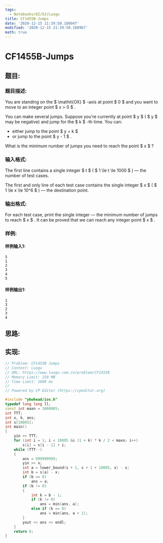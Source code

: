 ```yaml
---
tags: 
  - Notebooks/OI/OJ/Luogu
title: CF1455B-Jumps
date: '2020-12-15 21:39:50.180947'
modified: '2020-12-15 21:39:50.180967'
math: true
---
```

# CF1455B-Jumps
## 题目:
### 题目描述:
You are standing on the $ \mathit{OX} $ -axis at point $ 0 $ and you want to move to an integer point $ x > 0 $ .

You can make several jumps. Suppose you're currently at point $ y $ ( $ y $ may be negative) and jump for the $ k $ -th time. You can:

- either jump to the point $ y + k $
- or jump to the point $ y - 1 $ .

What is the minimum number of jumps you need to reach the point $ x $ ?
### 输入格式:
The first line contains a single integer $ t $ ( $ 1 \le t \le 1000 $ ) — the number of test cases.

The first and only line of each test case contains the single integer $ x $ ( $ 1 \le x \le 10^6 $ ) — the destination point.
### 输出格式:
For each test case, print the single integer — the minimum number of jumps to reach $ x $ . It can be proved that we can reach any integer point $ x $ .
### 样例:
#### 样例输入1:
```
5
1
2
3
4
5
```
#### 样例输出1:
```
1
3
2
3
4
```
## 思路:

## 实现:
```cpp
// Problem: CF1455B Jumps
// Contest: Luogu
// URL: https://www.luogu.com.cn/problem/CF1455B
// Memory Limit: 250 MB
// Time Limit: 1000 ms
//
// Powered by CP Editor (https://cpeditor.org)

#include "ybwhead/ios.h"
typedef long long ll;
const int maxn = 1000005;
int TTT;
int x, k, ans;
int s[10005];
int main()
{
    yin >> TTT;
    for (int i = 1; i < 10005 && (1 + k) * k / 2 < maxn; i++)
        s[i] = s[i - 1] + i;
    while (TTT--)
    {
        ans = 999999999;
        yin >> x;
        int a = lower_bound(s + 1, s + 1 + 10005, x) - s;
        int b = s[a] - x;
        if (b == 0)
            ans = a;
        if (b != 0)
        {
            int k = b - 1;
            if (k != 0)
                ans = min(ans, a);
            else if (k == 0)
                ans = min(ans, a + 1);
        }
        yout << ans << endl;
    }
    return 0;
}

```
